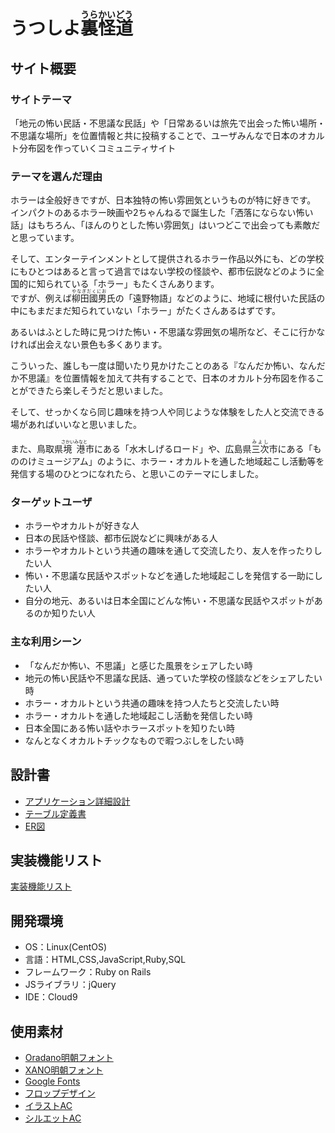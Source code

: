 # うつしよ<ruby>裏怪道<rp>（</rp><rt>うらかいどう</rt><rp>）</rp></ruby>

## サイト概要
### サイトテーマ
「地元の怖い民話・不思議な民話」や「日常あるいは旅先で出会った怖い場所・不思議な場所」を位置情報と共に投稿することで、ユーザみんなで日本のオカルト分布図を作っていくコミュニティサイト

### テーマを選んだ理由
ホラーは全般好きですが、日本独特の怖い雰囲気というものが特に好きです。<br>
インパクトのあるホラー映画や2ちゃんねるで誕生した「洒落にならない怖い話」はもちろん、「ほんのりとした怖い雰囲気」はいつどこで出会っても素敵だと思っています。

そして、エンターテインメントとして提供されるホラー作品以外にも、どの学校にもひとつはあると言って過言ではない学校の怪談や、都市伝説などのように全国的に知られている「ホラー」もたくさんあります。<br>
ですが、例えば<ruby>柳田國男<rp>（</rp><rt>やなぎだくにお</rt><rp>）</rp></ruby>氏の「遠野物語」などのように、地域に根付いた民話の中にもまだまだ知られていない「ホラー」がたくさんあるはずです。

あるいはふとした時に見つけた怖い・不思議な雰囲気の場所など、そこに行かなければ出会えない景色も多くあります。

こういった、誰しも一度は聞いたり見かけたことのある『なんだか怖い、なんだか不思議』を位置情報を加えて共有することで、日本のオカルト分布図を作ることができたら楽しそうだと思いました。

そして、せっかくなら同じ趣味を持つ人や同じような体験をした人と交流できる場があればいいなと思いました。

また、鳥取県<ruby>境港<rp>（</rp><rt>さかいみなと</rt><rp>）</rp></ruby>市にある「水木しげるロード」や、広島県<ruby>三次<rp>（</rp><rt>みよし</rt><rp>）</rp></ruby>市にある「もののけミュージアム」のように、ホラー・オカルトを通した地域起こし活動等を発信する場のひとつになれたら、と思いこのテーマにしました。

### ターゲットユーザ
- ホラーやオカルトが好きな人
- 日本の民話や怪談、都市伝説などに興味がある人
- ホラーやオカルトという共通の趣味を通して交流したり、友人を作ったりしたい人
- 怖い・不思議な民話やスポットなどを通した地域起こしを発信する一助にしたい人
- 自分の地元、あるいは日本全国にどんな怖い・不思議な民話やスポットがあるのか知りたい人

### 主な利用シーン
- 「なんだか怖い、不思議」と感じた風景をシェアしたい時
- 地元の怖い民話や不思議な民話、通っていた学校の怪談などをシェアしたい時
- ホラー・オカルトという共通の趣味を持つ人たちと交流したい時
- ホラー・オカルトを通した地域起こし活動を発信したい時
- 日本全国にある怖い話やホラースポットを知りたい時
- なんとなくオカルトチックなもので暇つぶしをしたい時

## 設計書
- [アプリケーション詳細設計](https://docs.google.com/spreadsheets/d/1d5WV6LkvmYznnB_LUGc3U9Cj9t3hMjd5p5pZ_TMT-IA/edit?usp=sharing)
- [テーブル定義書](https://docs.google.com/spreadsheets/d/1GIlKAt8uKwi_2IF3gHBWAAfWjOZuyqjn5tm48hLzGQ0/edit#gid=1243549839)
- [ER図](https://drive.google.com/file/d/1jRvbxTwfOhA_3jzR1WpxwGA7c_sUNVeD/view?usp=sharing)

## 実装機能リスト
[実装機能リスト](https://docs.google.com/spreadsheets/d/1IQtYjrcAJMfpGHiheaRgTSO40gS0S5aCTOjJQTZYRu0/edit?usp=sharing)

## 開発環境
- OS：Linux(CentOS)
- 言語：HTML,CSS,JavaScript,Ruby,SQL
- フレームワーク：Ruby on Rails
- JSライブラリ：jQuery
- IDE：Cloud9

## 使用素材
- [Oradano明朝フォント](https://www.asahi-net.or.jp/~sd5a-ucd/freefonts/Oradano-Mincho/)
- [XANO明朝フォント](https://www.asahi-net.or.jp/~sd5a-ucd/freefonts/XANO-mincho/)
- [Google Fonts](https://fonts.google.com/)
- [フロップデザイン](https://www.flopdesign.com/)
- [イラストAC](https://www.ac-illust.com/)
- [シルエットAC](https://www.silhouette-ac.com/)